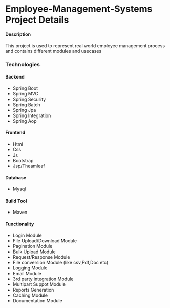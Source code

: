# Employee-Management-Systems Project Details

#### Description

<p>This project is used to represent real world employee management process and contains different modules and usecases
</p>
 

### Technologies

#### Backend
- Spring Boot
- Spring MVC 
- Spring Security
- Spring Batch
- Spring Jpa
- Spring Integration
- Spring Aop

 
#### Frontend
- Html
- Css
- Js
- Bootstrap
- Jsp/Theamleaf

#### Database
- Mysql


#### Build Tool
- Maven



#### Functionality
- Login Module
- File Upload/Download Module
- Pagination Module
- Bulk Upload Module
- Request/Response Module
- File conversion Module (like csv,Pdf,Doc etc)
- Logging Module
- Email Module
- 3rd party integration Module
- Multipart Suppot Module
- Reports Generation
- Caching Module
- Documentation Module

